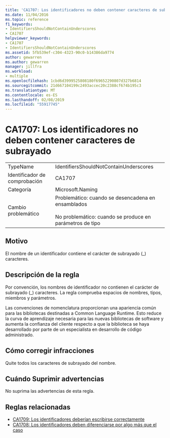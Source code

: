 ```yaml
---
title: 'CA1707: Los identificadores no deben contener caracteres de subrayado'
ms.date: 11/04/2016
ms.topic: reference
f1_keywords:
- IdentifiersShouldNotContainUnderscores
- CA1707
helpviewer_keywords:
- CA1707
- IdentifiersShouldNotContainUnderscores
ms.assetid: 5fb539ef-c304-4323-90c0-b14386da9774
author: gewarren
ms.author: gewarren
manager: jillfra
ms.workload:
- multiple
ms.openlocfilehash: 1cbd6d3999525808180f69652290807d327b6814
ms.sourcegitcommit: 21d667104199c2493accec20c2388cf674b195c3
ms.translationtype: MT
ms.contentlocale: es-ES
ms.lasthandoff: 02/08/2019
ms.locfileid: "55917745"
---
```

# <a name="ca1707-identifiers-should-not-contain-underscores"></a>CA1707: Los identificadores no deben contener caracteres de subrayado

|||
|-|-|
|TypeName|IdentifiersShouldNotContainUnderscores|
|Identificador de comprobación|CA1707|
|Categoría|Microsoft.Naming|
|Cambio problemático|Problemático: cuando se desencadena en ensamblados<br /><br /> No problemático: cuando se produce en parámetros de tipo|

## <a name="cause"></a>Motivo

El nombre de un identificador contiene el carácter de subrayado (\_) caracteres.

## <a name="rule-description"></a>Descripción de la regla

Por convención, los nombres de identificador no contienen el carácter de subrayado (\_) caracteres. La regla comprueba espacios de nombres, tipos, miembros y parámetros.

Las convenciones de nomenclatura proporcionan una apariencia común para las bibliotecas destinadas a Common Language Runtime. Esto reduce la curva de aprendizaje necesaria para las nuevas bibliotecas de software y aumenta la confianza del cliente respecto a que la biblioteca se haya desarrollado por parte de un especialista en desarrollo de código administrado.

## <a name="how-to-fix-violations"></a>Cómo corregir infracciones

Quite todos los caracteres de subrayado del nombre.

## <a name="when-to-suppress-warnings"></a>Cuándo Suprimir advertencias

No suprima las advertencias de esta regla.

## <a name="related-rules"></a>Reglas relacionadas

- [CA1709: Los identificadores deberían escribirse correctamente](../code-quality/ca1709-identifiers-should-be-cased-correctly.md)
- [CA1708: Los identificadores deben diferenciarse por algo más que el caso](../code-quality/ca1708-identifiers-should-differ-by-more-than-case.md)
